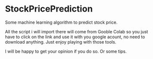 # StockPricePrediction
Some machine learning algorithm to predict stock price. 

All the script i will import there will come from Gooble Colab so you just have to click on the link and use it with you google acount, no need to download anything. Just enjoy playing with those tools.

I will be happy to get your opinion if you do so. Or some tips.
